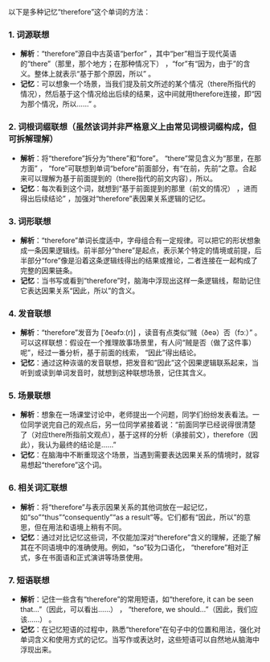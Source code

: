 以下是多种记忆“therefore”这个单词的方法：

### 1. 词源联想
 - **解析**：“therefore”源自中古英语“þerfor” ，其中“þer”相当于现代英语的“there”（那里，那个地方；在那种情况下） ，“for”有“因为，由于”的含义。整体上就表示“基于那个原因，所以” 。
 - **记忆**：可以想象一个场景，当我们提及前文所述的某个情况（there所指代的情况），然后基于这个情况给出后续的结果，这中间就用therefore连接，即“因为那个情况，所以……” 。

### 2. 词根词缀联想（虽然该词并非严格意义上由常见词根词缀构成，但可拆解理解）
 - **解析**：将“therefore”拆分为“there”和“fore”。 “there”常见含义为“那里，在那方面” ， “fore”可联想到单词“before”前面部分，有“在前，先前”之意。合起来可以理解为基于前面提到的（there指代的前文内容），所以。
 - **记忆**：每次看到这个词，就想到“基于前面提到的那里（前文的情况） ，进而得出后续结论” ，加强对“therefore”表因果关系逻辑的记忆。

### 3. 词形联想
 - **解析**：“therefore”单词长度适中，字母组合有一定规律。可以把它的形状想象成一条因果逻辑线。前半部分“there”是起点，表示某个特定的情境或前提，后半部分“fore”像是沿着这条逻辑线得出的结果或推论，二者连接在一起构成了完整的因果链条。
 - **记忆**：当书写或看到“therefore”时，脑海中浮现出这样一条逻辑线，帮助记住它表达因果关系“因此，所以”的含义。

### 4. 发音联想
 - **解析**：“therefore”发音为 [ˈðeəfɔː(r)] ，读音有点类似“贼（ðeə）否（fɔː）” 。可以这样联想：假设在一个推理故事场景里，有人问“贼是否（做了这件事）呢”，经过一番分析，基于前面的线索， “因此”得出结论。
 - **记忆**：通过这种诙谐的发音联想，把发音和“因此”这个因果逻辑联系起来，当听到或读到单词发音时，就想到这种联想场景，记住其含义。

### 5. 场景联想
 - **解析**：想象在一场课堂讨论中，老师提出一个问题，同学们纷纷发表看法。一位同学说完自己的观点后，另一位同学紧接着说：“前面同学已经说得很清楚了（对应there所指前文观点），基于这样的分析（承接前文），therefore（因此），我认为最终的结论是……” 
 - **记忆**：在脑海中不断重现这个场景，当遇到需要表达因果关系的情境时，就容易想起“therefore”这个词。

### 6. 相关词汇联想
 - **解析**：将“therefore”与表示因果关系的其他词放在一起记忆，如“so”“thus”“consequently”“as a result”等。它们都有“因此，所以”的意思，但在用法和语境上稍有不同。
 - **记忆**：通过对比记忆这些词，不仅能加深对“therefore”含义的理解，还能了解其在不同语境中的准确使用。例如，“so”较为口语化， “therefore”相对正式，多在书面语和正式演讲等场景使用。

### 7. 短语联想
 - **解析**：记住一些含有“therefore”的常用短语，如“therefore, it can be seen that...”（因此，可以看出……） ， “therefore, we should...”（因此，我们应该……） 。
 - **记忆**：在记忆短语的过程中，熟悉“therefore”在句子中的位置和用法，强化对单词含义和使用方式的记忆。当写作或表达时，这些短语可以自然地从脑海中浮现出来。 